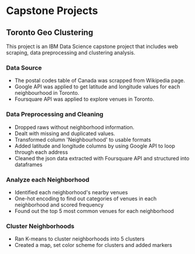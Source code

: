 # Capstone Projects
## Toronto Geo Clustering 
This project is an IBM Data Science capstone project that includes web scraping, data preprocessing and clustering analysis.
### Data Source
- The postal codes table of Canada was scrapped from Wikipedia page. 
- Google API was applied to get latitude and longitude values for each neighbourhood in Toronto.
- Foursquare API was applied to explore venues in Toronto.
### Data Preprocessing and Cleaning
- Dropped raws without neighborhood information.
- Dealt with missing and duplicated values.
- Transformed column 'Neighbourhood' to usable formats
- Added latitude and longitude columns by using Google API to loop through each address
- Cleaned the json data extracted with Foursquare API and structured into dataframes
### Analyze each Neighborhood
- Identified each neighborhood's nearby venues
- One-hot encoding to find out categories of venues in each neighborhood and scored frequency
- Found out the top 5 most common venues for each neighborhood 
### Cluster Neighborhoods
- Ran K-means to cluster neighborhoods into 5 clusters
- Created a map, set color scheme for clusters and added markers 

 
 	

